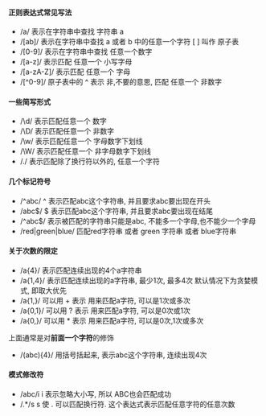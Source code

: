#### 正则表达式常见写法

* /a/              表示在字符串中查找 字符串  a
* /\[ab\]/          表示在字符串中查找 a  或者   b  中的任意一个字符  \[   \]  叫作 原子表
* /\[0-9\]/        表示在字符串中查找 任意一个数字
* /\[a-z\]/        表示匹配  任意一个  小写字母
* /\[a-zA-Z\]/   表示匹配 任意一个  字母
* /\[^0-9\]/       原子表中的 ^ 表示 非,不要的意思, 匹配 任意一个 非数字

#### 一些简写形式

* /\d/      表示匹配任意一个 数字
* /\D/      表示匹配任意一个 非数字
* /\w/      表示匹配任意一个 字母数字下划线
* /\W/     表示匹配任意一个 非字母数字下划线
* /./         表示匹配除了换行符以外的, 任意一个字符

#### 几个标记符号

* /^abc/          ^  表示匹配abc这个字符串, 并且要求abc要出现在开头
* /abc$/          $  表示匹配abc这个字符串, 并且要求abc要出现在结尾
* /^abc$/        表示被匹配的字符串只能是abc, 不能多一个字母,也不能少一个字母
* /red\|green\|blue/    匹配red字符串 或者 green 字符串 或者 blue字符串

#### 关于次数的限定

* /a{4}/         表示匹配连续出现的4个a字符串
* /a{1,4}/      表示匹配连续出现的a字符串, 最少1次, 最多4次   默认情况下为贪婪模式, 即取大优先
* /a{1,}/        可以用  +  表示    用来匹配a字符,  可以是1次或多次
* /a{0,1}/      可以用  ?   表示    用来匹配a字符,  可以是0次或1次
* /a{0,}/        可以用  \*   表示   用来匹配a字符,   可以是0次,1次或多次

上面通常是对**前面一个字符**的修饰

* /\(abc\){4}/  用括号括起来, 表示abc这个字符串, 连续出现4次

#### 模式修改符

* /abc/i          i   表示忽略大小写,  所以 ABC也会匹配成功
* /.\*/s           s   使   .  可以匹配换行符.    这个表达式表示匹配任意字符的任意次数



